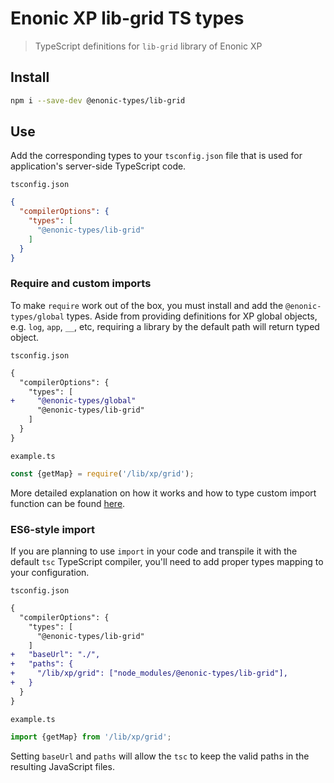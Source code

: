 # Enonic XP lib-grid TS types

> TypeScript definitions for `lib-grid` library of Enonic XP

## Install

```bash
npm i --save-dev @enonic-types/lib-grid
```

## Use

Add the corresponding types to your `tsconfig.json` file that is used for application's server-side TypeScript code.

`tsconfig.json`

```json
{
  "compilerOptions": {
    "types": [
      "@enonic-types/lib-grid"
    ]
  }
}
```

### Require and custom imports

To make `require` work out of the box, you must install and add the `@enonic-types/global` types. Aside from providing definitions for XP
global objects, e.g. `log`, `app`, `__`, etc, requiring a library by the default path will return typed object.

`tsconfig.json`

```diff
{
  "compilerOptions": {
    "types": [
+     "@enonic-types/global"
      "@enonic-types/lib-grid"
    ]
  }
}
```

`example.ts`

```ts
const {getMap} = require('/lib/xp/grid');
```

More detailed explanation on how it works and how to type custom import function can be
found [here](https://developer.enonic.com/docs/xp/stable/api).

### ES6-style import

If you are planning to use `import` in your code and transpile it with the default `tsc` TypeScript compiler, you'll need to add proper
types mapping to your configuration.

`tsconfig.json`

```diff
{
  "compilerOptions": {
    "types": [
      "@enonic-types/lib-grid"
    ]
+   "baseUrl": "./",
+   "paths": {
+     "/lib/xp/grid": ["node_modules/@enonic-types/lib-grid"],
+   }
  }
}
```

`example.ts`

```ts
import {getMap} from '/lib/xp/grid';
```

Setting `baseUrl` and `paths` will allow the `tsc` to keep the valid paths in the resulting JavaScript files.
